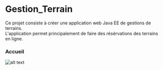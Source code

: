 # Gestion_Terrain

Ce projet consiste à créer une application web Java EE de gestions de terrains.<br/>
L'application permet principalement de faire des résérvations des terrains en ligne.

### Accueil

![alt text](https://github.com/moufakkir-zohair/Gestion_Terrain/blob/main/Rapport%20en%20latex/Screenshots/Acceuil.png)
